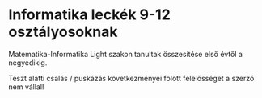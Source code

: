 # Informatika leckék 9-12 osztályosoknak

Matematika-Informatika Light szakon tanultak összesítése első évtől a negyedikig.

Teszt alatti csalás / puskázás következményei fölött felelősséget a szerző nem vállal!

